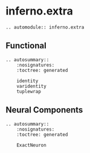 # inferno.extra

```{eval-rst}
.. automodule:: inferno.extra
```

## Functional

```{eval-rst}
.. autosummary::
    :nosignatures:
    :toctree: generated

    identity
    varidentity
    tuplewrap
```

## Neural Components

```{eval-rst}
.. autosummary::
    :nosignatures:
    :toctree: generated

    ExactNeuron
```
